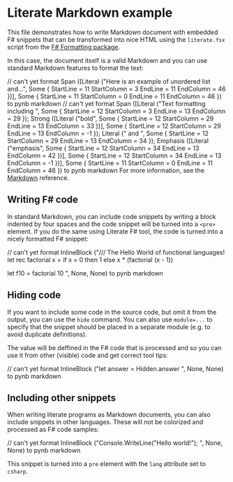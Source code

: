 # Literate Markdown example

This file demonstrates how to write Markdown document with
embedded F# snippets that can be transformed into nice HTML
using the `literate.fsx` script from the [F# Formatting
package](http://fsprojects.github.io/FSharp.Formatting).

In this case, the document itself is a valid Markdown and
you can use standard Markdown features to format the text:

// can't yet format Span ([Literal ("Here is an example of unordered list and...", Some { StartLine = 11 StartColumn = 3 EndLine = 11 EndColumn = 46 })], Some { StartLine = 11 StartColumn = 0 EndLine = 11 EndColumn = 46 }) to pynb markdown
// can't yet format Span ([Literal ("Text formatting including ", Some { StartLine = 12 StartColumn = 3 EndLine = 13 EndColumn = 29 }); Strong ([Literal ("bold", Some { StartLine = 12 StartColumn = 29 EndLine = 13 EndColumn = 33 })], Some { StartLine = 12 StartColumn = 29 EndLine = 13 EndColumn = -1 }); Literal (" and ", Some { StartLine = 12 StartColumn = 29 EndLine = 13 EndColumn = 34 }); Emphasis ([Literal ("emphasis", Some { StartLine = 12 StartColumn = 34 EndLine = 13 EndColumn = 42 })], Some { StartLine = 12 StartColumn = 34 EndLine = 13 EndColumn = -1 })], Some { StartLine = 11 StartColumn = 0 EndLine = 11 EndColumn = 46 }) to pynb markdown
For more information, see the [Markdown](http://daringfireball.net/projects/markdown) reference.

## Writing F# code

In standard Markdown, you can include code snippets by
writing a block indented by four spaces and the code
snippet will be turned into a `<pre>` element. If you do
the same using Literate F# tool, the code is turned into
a nicely formatted F# snippet:

// can't yet format InlineBlock ("/// The Hello World of functional languages!
let rec factorial x = 
  if x = 0 then 1 
  else x * (factorial (x - 1))

let f10 = factorial 10
", None, None) to pynb markdown

## Hiding code

If you want to include some code in the source code,
but omit it from the output, you can use the `hide`
command. You can also use `module=...` to specify that
the snippet should be placed in a separate module
(e.g. to avoid duplicate definitions).

The value will be deffined in the F# code that is
processed and so you can use it from other (visible)
code and get correct tool tips:

// can't yet format InlineBlock ("let answer = Hidden.answer
", None, None) to pynb markdown

## Including other snippets

When writing literate programs as Markdown documents,
you can also include snippets in other languages.
These will not be colorized and processed as F#
code samples:

// can't yet format InlineBlock ("Console.WriteLine("Hello world!");
", None, None) to pynb markdown

This snippet is turned into a `pre` element with the
`lang` attribute set to `csharp`.


